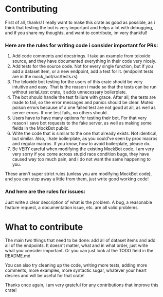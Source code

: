 # Contributing

First of all, thanks! I really want to make this crate as good as possible, as i think that testing the bot is very important and helps a lot with debugging, and if you share my thoughts, and want to contribute, im very thankful!

### Here are the rules for writing code i consider important for PRs:

1. Add code comments and docstrings. I take an example from teloxide source, and they have documented everything in their code very nicely.
2. Add tests for the source code. Not for every single function, but if you add a dataset item, or a new endpoint, add a test for it. (endpoint tests are in the mock_bot/src/tests.rs)
3. The teloxide bot testing for the users of this crate should be very intuitive and easy. That is the reason i made so that the tests can be run without serial_test crate, it adds unnecessary boilerplate.
4. The bot should handle the test failiure with grace. After all, the tests are made to fail, so the error messages and panics should be clear. Mutex poison errors because of a one failed test are not good at all, as well as server errors. If one test fails, no others should.
5. Users have to have many options for testing their bot. For that very reason i save bot requests to the fake server, as well as making some fields in the MockBot public.
6. Write the code that is similar to the one that already exists. Not identical, but similar. Also, i hate boilerplate, as you could've seen by proc macros and regular macros. If you know, how to avoid boilerplate, please do.
7. Be VERY careful when modifying the existing MockBot code. I am very very sorry if you come across stupid race condition bugs, they have caused way too much pain, and i do not want the same happening to you.

These aren't super strict rules (unless you are modifying MockBot code), and you can step away a little from them, just write good working code!

### And here are the rules for issues:

Just write a clear description of what is the problem. A bug, a reasonable feature request, a documentation issue, etc. are all valid problems.

# What to contribute

The main two things that need to be done: add all of dataset items and add all of the endpoints. It doesn't matter, what and in what order, just write what you consider important. Or you can just look at the TODO field in the README.md

You can also try cleaning up the code, writing more tests, adding more comments, more examples, more syntactic sugar, whatever your heart desires and will be useful for that crate!

Thanks once again, i am very grateful for any contributions that improve this crate!
